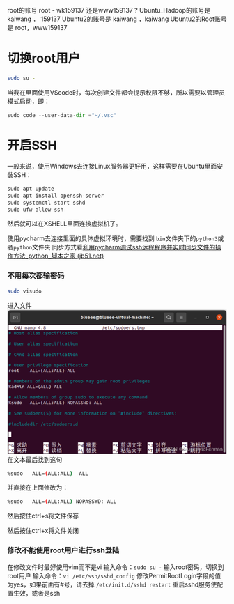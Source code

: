 root的账号 root - wk159137 还是www159137 ? 
Ubuntu_Hadoop的账号是 kaiwang ， 159137
Ubuntu2的账号是 kaiwang ，kaiwang
Ubuntu2的Root账号是 root，www159137
# 切换root用户
```bash
sudo su -
```




当我在里面使用VScode时，每次创建文件都会提示权限不够，所以需要以管理员模式启动，即：
```python
sudo code --user-data-dir ="~/.vsc"
```



# 开启SSH
一般来说，使用Windows去连接Linux服务器更好用，这样需要在Ubuntu里面安装SSH：
```shell
sudo apt update
sudo apt install openssh-server
sudo systemctl start sshd
sudo ufw allow ssh
```
然后就可以在XSHELL里面连接虚拟机了。

使用pycharm去连接里面的具体虚拟环境时，需要找到 `bin`文件夹下的`python3`或者`python`文件夹
同步方式看[利用pycharm调试ssh远程程序并实时同步文件的操作方法_python_脚本之家 (jb51.net)](https://www.jb51.net/article/268644.htm)




### 不用每次都输密码

```bash
sudo visudo
```
进入文件
![](images/Pasted%20image%2020230925192331.png)
在文本最后找到这句

```bash
%sudo   ALL=(ALL:ALL)  ALL
```

并直接在上面修改为：

```bash
%sudo   ALL=(ALL:ALL) NOPASSWD: ALL
```

然后按住ctrl+s将文件保存

然后按住ctrl+x将文件关闭



### 修改不能使用root用户进行ssh登陆

在修改文件时最好使用vim而不是vi
输入命令：`sudo su -` 输入root密码，切换到root用户
输入命令：`vi /etc/ssh/sshd_config`
修改PermitRootLogin字段的值为yes，如果前面有#号，请去掉
`/etc/init.d/sshd restart` 重启sshd服务使配置生效，或者是ssh









